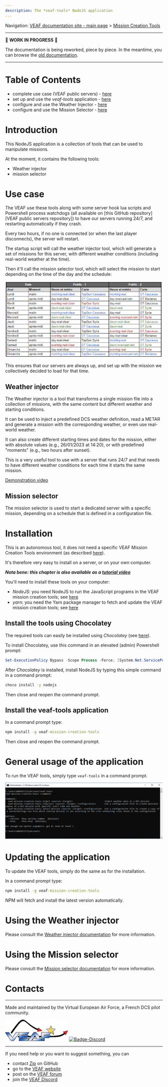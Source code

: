```yaml
---
description: The *veaf-tools* NodeJS application
---
```


Navigation: [VEAF documentation site - main page](../index.md) > [Mission Creation Tools](./index.md)

-----------------------------

🚧 **WORK IN PROGRESS** 🚧

The documentation is being reworked, piece by piece. 
In the meantime, you can browse the [old documentation](https://github.com/VEAF/VEAF-Mission-Creation-Tools/blob/master/old_documentation/_index.md).

-----------------------------

# Table of Contents

- complete use case (VEAF public servers) - [here](#usecase)
- set up and use the *veaf-tools* application - [here](#installation)
- configure and use the Weather Injector - [here](veaf-tools-weather-injector.md)
- configure and use the Mission Selector - [here](veaf-tools-mission-selector.md)

# Introduction

This NodeJS application is a collection of tools that can be used to manipulate missions.

At the moment, it contains the following tools:
- Weather injector
- mission selector

# Use case

The VEAF use these tools along with some server hook lua scripts and Powershell process watchdogs (all available on [this GitHub repository][VEAF public servers repository]) to have our servers running 24/7, and restarting automatically if they crash.

Every two hours, if no one is connected (or when the last player disconnects), the server will restart.

The startup script will call the weather injector tool, which will generate a set of missions for this server, with different weather conditions (including real-world weather at the time).

Then it'll call the mission selector tool, which will select the mission to start depending on the time of the day and the schedule:

[![veaf-servers-schedule]][veaf-servers-schedule]

This ensures that our servers are always up, and set up with the mission we collectively decided to load for that time.

## Weather injector

The Weather injector is a tool that transforms a single mission file into a collection of missions, with the same content but different weather and starting conditions.

It can be used to inject a predefined DCS weather definition, read a METAR and generate a mission with the corresponding weather, or even use real-world weather.

It can also create different starting times and dates for the mission, either with absolute values (e.g., 26/01/2023 at 14:20), or with predefined "moments" (e.g., two hours after sunset).

This is a very useful tool to use with a server that runs 24/7 and that needs to have different weather conditions for each time it starts the same mission.

[Demonstration video][veaftools-injectall-demo]

## Mission selector

The mission selector is used to start a dedicated server with a specific mission, depending on a schedule that is defined in a configuration file.


# Installation

This is an autonomous tool, it does not need a specific VEAF Mission Creation Tools environment (as described [here](..\environment\index.md)).

It's therefore very easy to install on a server, or on your own computer.

***Nota bene: this chapter is also available as a [tutorial video][install-chocolatey-nodejs-veaftools]***

You'll need to install these tools on your computer:

- *NodeJS*: you need NodeJS to run the JavaScript programs in the VEAF mission creation tools; see [here](https://nodejs.org/en/)
- *yarn*: you need the Yarn package manager to fetch and update the VEAF mission creation tools; see [here](https://yarnpkg.com/)

## Install the tools using Chocolatey

The required tools can easily be installed using *Chocolatey* (see [here](https://chocolatey.org/)).

To install Chocolatey, use this command  in an elevated (admin) Powershell prompt:

```powershell
Set-ExecutionPolicy Bypass -Scope Process -Force; [System.Net.ServicePointManager]::SecurityProtocol = [System.Net.ServicePointManager]::SecurityProtocol -bor 3072; iex ((New-Object System.Net.WebClient).DownloadString('https://chocolatey.org/install.ps1'))
```

After *Chocolatey* is installed, install NodeJS by typing this simple command in a command prompt:

```cmd
choco install -y nodejs
```

Then close and reopen the command prompt.

## Install the veaf-tools application

In a command prompt type:

```cmd
npm install -g veaf-mission-creation-tools
```

Then close and reopen the command prompt.

# General usage of the application

To run the VEAF tools, simply type `veaf-tools` in a command prompt.

[![veaftools-options]][veaftools-options]

# Updating the application

To update the VEAF tools, simply do the same as for the installation.

In a command prompt type:

```cmd
npm install -g veaf-mission-creation-tools
```

NPM will fetch and install the latest version automatically.
# Using the Weather injector

Please consult the [Weather injector documentation](./veaf-tools-weather-injector.md) for more information.

# Using the Mission selector

Please consult the [Mission selector documentation](./veaf-tools-mission-selector.md) for more information.

# Contacts

-----------------------------

Made and maintained by the Virtual European Air Force, a French DCS pilot community.

[![VEAF-logo]][VEAF website]
[![Badge-Discord]][VEAF Discord]

-----------------------------

If you need help or you want to suggest something, you can

* contact [Zip][Zip on Github] on GitHub
* go to the [VEAF website]
* post on the [VEAF forum]
* join the [VEAF Discord]

[Badge-Discord]: https://img.shields.io/discord/471061487662792715?label=VEAF%20Discord&style=for-the-badge
[VEAF-logo]: ../images/logo.png


[VEAF Discord]: https://www.veaf.org/discord
[Zip on Github]: https://github.com/davidp57
[VEAF website]: https://www.veaf.org
[VEAF forum]: https://www.veaf.org/forum

[install-chocolatey-nodejs-veaftools]: ../images/install-chocolatey-nodejs-veaftools.mp4
[veaftools-options]: ../images/veaftools-options.png
[veaf-servers-schedule]: ../images/veaf-servers-schedule.png
[veaftools-injectall-demo]: ../images/veaftools-injectall-demo.mp4
